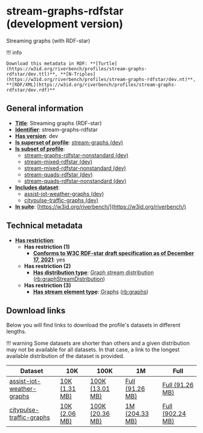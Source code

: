 # stream-graphs-rdfstar (development version)

Streaming graphs (with RDF-star)

!!! info

    Download this metadata in RDF: **[Turtle](https://w3id.org/riverbench/profiles/stream-graphs-rdfstar/dev.ttl)**, **[N-Triples](https://w3id.org/riverbench/profiles/stream-graphs-rdfstar/dev.nt)**, **[RDF/XML](https://w3id.org/riverbench/profiles/stream-graphs-rdfstar/dev.rdf)**



## General information

- **<abbr title="A name given to the resource.">Title</abbr>**: Streaming graphs (RDF-star)
- **<abbr title="An unambiguous reference to the resource within a given context.">Identifier</abbr>**: stream-graphs-rdfstar
- **<abbr title="Version tag of an artifact">Has version</abbr>**: dev
- **<abbr title="Indicates that this profile contains all datasets of the other profile">Is superset of profile</abbr>**: [stream-graphs (dev)](https://w3id.org/riverbench/profiles/stream-graphs/dev)
- **<abbr title="Indicates that this profile's datasets are all in the other profile">Is subset of profile</abbr>**: 
    - [stream-graphs-rdfstar-nonstandard (dev)](https://w3id.org/riverbench/profiles/stream-graphs-rdfstar-nonstandard/dev)
    - [stream-mixed-rdfstar (dev)](https://w3id.org/riverbench/profiles/stream-mixed-rdfstar/dev)
    - [stream-mixed-rdfstar-nonstandard (dev)](https://w3id.org/riverbench/profiles/stream-mixed-rdfstar-nonstandard/dev)
    - [stream-quads-rdfstar (dev)](https://w3id.org/riverbench/profiles/stream-quads-rdfstar/dev)
    - [stream-quads-rdfstar-nonstandard (dev)](https://w3id.org/riverbench/profiles/stream-quads-rdfstar-nonstandard/dev)
- **<abbr title="Indicates which datasets are included in the profile">Includes dataset</abbr>**: 
    - [assist-iot-weather-graphs (dev)](https://w3id.org/riverbench/datasets/assist-iot-weather-graphs/dev)
    - [citypulse-traffic-graphs (dev)](https://w3id.org/riverbench/datasets/citypulse-traffic-graphs/dev)
- **<abbr title="Indicates the benchmark suite to which a dataset or profile belongs">In suite</abbr>**: [https://w3id.org/riverbench/](https://w3id.org/riverbench/)

## Technical metadata

- **<abbr title="Has profile restriction. The restrictions are joined with the AND operator.">Has restriction</abbr>**: 
    - **Has restriction (1)**    
        - **<abbr title="Whether the dataset is RDF-star compliant, i.e., does not use any non-standard features. Note that all standard RDF 1.1 datasets also qualify, as RDF-star is a superset of RDF 1.1.">Conforms to W3C RDF-star draft specification as of December 17, 2021</abbr>**: yes
    - **Has restriction (2)**    
        - **<abbr title="Indicates the type of RiverBench dataset distribution">Has distribution type</abbr>**: <abbr title="The dataset is distributed as a stream of named RDF graphs.">Graph stream distribution</abbr> ([rb:graphStreamDistribution](https://w3id.org/riverbench/schema/metadata#graphStreamDistribution))
    - **Has restriction (3)**    
        - **<abbr title="Indicates the type of contents of each stream element">Has stream element type</abbr>**: <abbr title="Graph streams are a special case of quad streams, where each element contains exactly one named RDF graph.">Graphs</abbr> ([rb:graphs](https://w3id.org/riverbench/schema/metadata#graphs))


## Download links

Below you will find links to download the profile's datasets in different lengths.

!!! warning
    Some datasets are shorter than others and a given distribution may not be available for all datasets.
    In that case, a link to the longest available distribution of the dataset is provided.

Dataset | 10K | 100K | 1M | Full
--- | --- | --- | --- | ---
[assist-iot-weather-graphs](https://w3id.org/riverbench/datasets/assist-iot-weather-graphs/dev) | [10K (1.31 MB)](https://w3id.org/riverbench/datasets/assist-iot-weather-graphs/dev/files/stream_10K.tar.gz) | [100K (13.01 MB)](https://w3id.org/riverbench/datasets/assist-iot-weather-graphs/dev/files/stream_100K.tar.gz) | [Full (91.26 MB)](https://w3id.org/riverbench/datasets/assist-iot-weather-graphs/dev/files/stream_full.tar.gz) | [Full (91.26 MB)](https://w3id.org/riverbench/datasets/assist-iot-weather-graphs/dev/files/stream_full.tar.gz)
[citypulse-traffic-graphs](https://w3id.org/riverbench/datasets/citypulse-traffic-graphs/dev) | [10K (2.06 MB)](https://w3id.org/riverbench/datasets/citypulse-traffic-graphs/dev/files/stream_10K.tar.gz) | [100K (20.36 MB)](https://w3id.org/riverbench/datasets/citypulse-traffic-graphs/dev/files/stream_100K.tar.gz) | [1M (204.33 MB)](https://w3id.org/riverbench/datasets/citypulse-traffic-graphs/dev/files/stream_1M.tar.gz) | [Full (902.24 MB)](https://w3id.org/riverbench/datasets/citypulse-traffic-graphs/dev/files/stream_full.tar.gz)